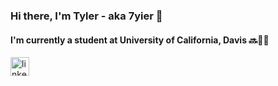 ### Hi there, I'm Tyler - aka 7yier 👋 
#### I'm currently a student at University of California, Davis 🔜👨‍🎓


<img src='https://cdn.jsdelivr.net/npm/simple-icons@3.0.1/icons/linkedin.svg' alt='linkedin' height='30'>

